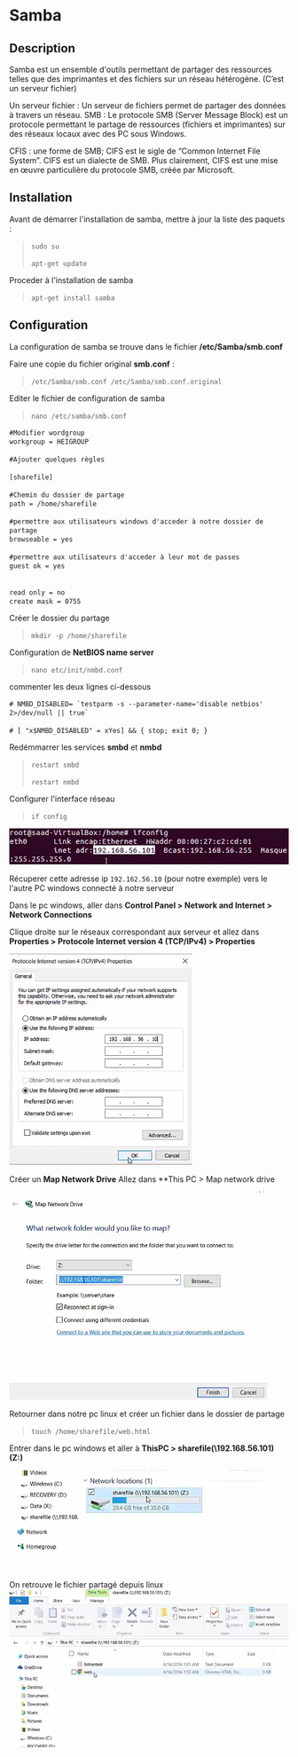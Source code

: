 
# Samba

## Description

Samba est un ensemble d'outils permettant de partager des ressources telles que des imprimantes
et des fichiers sur un réseau hétérogène. (C’est un serveur fichier)

Un serveur fichier : Un serveur de fichiers permet de partager des données à travers un réseau.
SMB : Le protocole SMB (Server Message Block) est un protocole permettant le partage de
ressources (fichiers et imprimantes) sur des réseaux locaux avec des PC sous Windows.

CFIS : une forme de SMB; CIFS est le sigle de “Common Internet File System”. CIFS est un
dialecte de SMB. Plus clairement, CIFS est une mise en œuvre particulière du protocole SMB,
créée par Microsoft.

## Installation

Avant de démarrer l'installation de samba, mettre à jour la liste des paquets :
> `sudo su`
>
> `apt-get update`

Proceder à l'installation de samba

> `apt-get install samba`

## Configuration
La configuration de samba se trouve dans le fichier **/etc/Samba/smb.conf**

Faire une copie du fichier original **smb.conf** :

> `/etc/Samba/smb.conf /etc/Samba/smb.conf.original`

Editer le fichier de configuration de samba
> `nano /etc/samba/smb.conf`

```
#Modifier wordgroup
workgroup = HEIGROUP

#Ajouter quelques règles

[sharefile]

#Chemin du dossier de partage
path = /home/sharefile

#permettre aux utilisateurs windows d'acceder à notre dossier de partage
browseable = yes

#permettre aux utilisateurs d'acceder à leur mot de passes
guest ok = yes


read only = no
create mask = 0755

```

Créer le dossier du partage

> `mkdir -p /home/sharefile`

Configuration de **NetBIOS name server**

> `nano etc/init/nmbd.conf`

commenter les deux lignes ci-dessous
```
# NMBD_DISABLED= `testparm -s --parameter-name='disable netbios' 2>/dev/null || true`

# [ "x$NMBD_DISABLED" = xYes] && { stop; exit 0; }
```

Redémmarrer les services **smbd** et **nmbd**
>`restart smbd`
>
>`restart nmbd`

Configurer l'interface réseau

>`if config`

![ifconfig](images/ifconfigsamba.png)

Récuperer cette adresse ip `192.162.56.10` (pour notre exemple) vers le l'autre PC windows connecté à notre serveur

Dans le pc windows, aller dans **Control Panel > Network and Internet > Network Connections**

Clique droite sur le réseaux correspondant aux serveur et allez dans **Properties > Protocole Internet version 4 (TCP/IPv4) > Properties**

![network](images/network.png)

Créer un **Map Network Drive**
Allez dans **This PC > Map network drive

![MapNetworkDrive](images/MND.png)

Retourner dans notre pc linux et créer un fichier dans le dossier de partage

>`touch /home/sharefile/web.html`

Entrer dans le pc windows et aller à **ThisPC > sharefile(\\192.168.56.101) (Z:)**

![](images/sharefile.png)

On retrouve le fichier partagé depuis linux
![](images/sharefile2.png)

